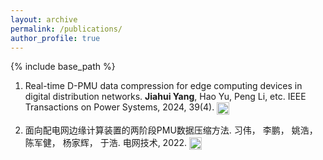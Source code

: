 ```yaml
---
layout: archive
permalink: /publications/
author_profile: true
---
```


{% include base_path %}

1. Real-time D-PMU data compression for edge computing devices in digital distribution networks. **Jiahui Yang**, Hao Yu, Peng Li, etc. IEEE Transactions on Power Systems, 2024, 39(4). [<img src="https://upload.wikimedia.org/wikipedia/commons/8/87/PDF_file_icon.svg" alt="PDF Icon" style="height: 20px; vertical-align: middle;">](https://github.com/ClayUTK/intro/blob/60002dcc49009d6e429066cbfd9b92ce2f7c7541/_publications/Real-Time_D-PMU_Data_Compression_for_Edge_Computing_Devices_in_Digital_Distribution_Networks.pdf)

2. 面向配电网边缘计算装置的两阶段PMU数据压缩方法. 习伟， 李鹏， 姚浩， 陈军健， 杨家辉， 于浩. 电网技术, 2022. [<img src="https://upload.wikimedia.org/wikipedia/commons/8/87/PDF_file_icon.svg" alt="PDF Icon" style="height: 20px; vertical-align: middle;">](https://github.com/ClayUTK/intro/blob/6b6781e0fb74fee5d228dab6910bcdfa96c7ba90/_publications/220608_%E7%94%B5%E7%BD%91%E6%8A%80%E6%9C%AF_%E9%9D%A2%E5%90%91%E9%85%8D%E7%94%B5%E7%BD%91%E8%BE%B9%E7%BC%98%E8%AE%A1%E7%AE%97%E8%A3%85%E7%BD%AE%E7%9A%84%E4%B8%A4%E9%98%B6%E6%AE%B5PMU%E6%95%B0%E6%8D%AE%E5%8E%8B%E7%BC%A9%E6%96%B9%E6%B3%95.pdf)


